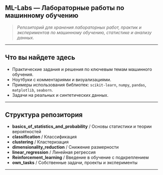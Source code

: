 ## ML-Labs — Лабораторные работы по машинному обучению

> *Репозиторий для хранения лабораторных работ, практик и экспериментов по машинному обучению, статистике и анализу данных.*

---

## Что вы найдете здесь

- Практические задания и решения по ключевым темам машинного обучения.
- Ноутбуки с комментариями и визуализациями.
- Примеры использования библиотек: `scikit-learn`, `numpy`, `pandas`, `matplotlib`, `seaborn`.
- Задачи на реальных и синтетических данных.

---

## Структура репозитория

- **basics_of_statistics_and_probability** / Основы статистики и теории вероятностей
- **classification** / Классификация
- **clustering** / Кластеризация
- **dimensionality_reduction** / Снижение размерности
- **linear_regression** / Линейная регрессия
- **Reinforcement_learning** / Введение в обучение с подкреплением
- **own_tasks** / Собственные задачи, проекты и эксперименты

---
